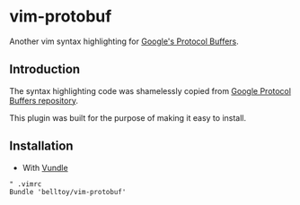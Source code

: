 vim-protobuf
============

Another vim syntax highlighting for [Google's Protocol Buffers](https://developers.google.com/protocol-buffers/).

Introduction
------------

The syntax highlighting code was shamelessly copied from [Google Protocol Buffers repository](https://github.com/google/protobuf/blob/master/editors/proto.vim).

This plugin was built for the purpose of making it easy to install.

Installation
------------

* With [Vundle](https://github.com/gmarik/vundle)

```
" .vimrc
Bundle 'belltoy/vim-protobuf'
```
